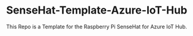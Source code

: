 # SenseHat-Template-Azure-IoT-Hub
This Repo is a Template for the Raspberry Pi SenseHat for Azure IoT Hub.

